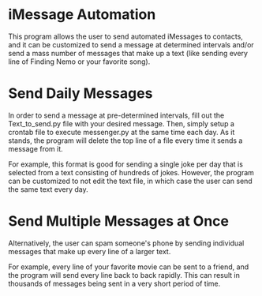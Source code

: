 # iMessage Automation
This program allows the user to send automated iMessages to contacts, and it can be customized to send a message at determined intervals and/or send a mass number of messages that make up a text (like sending every line of Finding Nemo or your favorite song).

# Send Daily Messages
In order to send a message at pre-determined intervals, fill out the Text_to_send.py file with your desired message. Then, simply setup a crontab file to execute messenger.py at the same time each day. As it stands, the program will delete the top line of a file every time it sends a message from it. 

For example, this format is good for sending a single joke per day that is selected from a text consisting of hundreds of jokes. However, the program can be customized to not edit the text file, in which case the user can send the same text every day.

# Send Multiple Messages at Once
Alternatively, the user can spam someone's phone by sending individual messages that make up every line of a larger text. 

For example, every line of your favorite movie can be sent to a friend, and the program will send every line back to back rapidly. This can result in thousands of messages being sent in a very short period of time.
